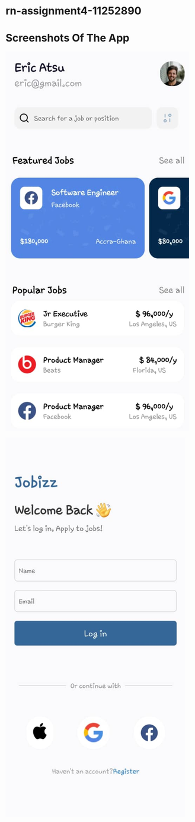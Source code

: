 # rn-assignment4-11252890

# Screenshots Of The App

![SCREENSHOT OF THE APP](./rn-assignment4-11252890/assets/WhatsApp%20Image%202024-06-18%20at%2022.55.37_185ac8e2.jpg)

![SCREENSHOT OF THE APP](./rn-assignment4-11252890/assets/WhatsApp%20Image%202024-06-18%20at%2023.07.03_ffc611d1.jpg)